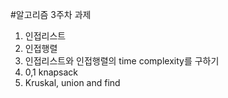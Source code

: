 #알고리즘 3주차 과제
1. 인접리스트
2. 인접행렬
3. 인접리스트와 인접행렬의 time complexity를 구하기
4. 0,1 knapsack 
5. Kruskal, union and find
